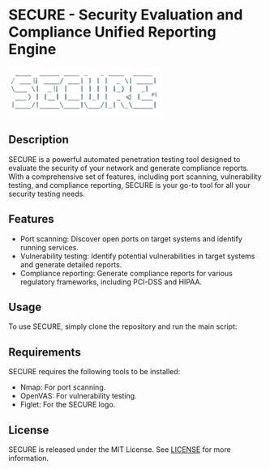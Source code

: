 # SECURE - Security Evaluation and Compliance Unified Reporting Engine

![SECURE logo](./layout/img/SECURE_logo.png)

## Description
SECURE is a powerful automated penetration testing tool designed to evaluate the security of your network and generate compliance reports. With a comprehensive set of features, including port scanning, vulnerability testing, and compliance reporting, SECURE is your go-to tool for all your security testing needs.

## Features
- Port scanning: Discover open ports on target systems and identify running services.
- Vulnerability testing: Identify potential vulnerabilities in target systems and generate detailed reports.
- Compliance reporting: Generate compliance reports for various regulatory frameworks, including PCI-DSS and HIPAA.

## Usage
To use SECURE, simply clone the repository and run the main script:


## Requirements
SECURE requires the following tools to be installed:
- Nmap: For port scanning.
- OpenVAS: For vulnerability testing.
- Figlet: For the SECURE logo.

## License
SECURE is released under the MIT License. See [LICENSE](LICENSE) for more information.

